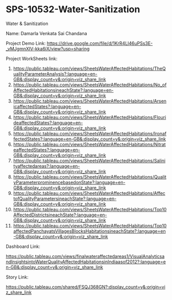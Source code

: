 # SPS-10532-Water-Sanitization
Water &amp; Sanitization

Name: Damarla Venkata Sai Chandana 

Project Demo Link: https://drive.google.com/file/d/1KrR4Ll46uPSs3E-_vMJgmnXIV-kka6iX/view?usp=sharing

Project WorkSheets link:

1) https://public.tableau.com/views/SheetsWaterAffectedHabitations/TheQualityParameterAnalysis?:language=en-GB&:display_count=y&:origin=viz_share_link
2) https://public.tableau.com/views/SheetsWaterAffectedHabitations/No_ofAffectedHabitationsineachState?:language=en-GB&:display_count=y&:origin=viz_share_link
3) https://public.tableau.com/views/SheetsWaterAffectedHabitations/ArsenicaffectedStates?:language=en-GB&:display_count=y&:origin=viz_share_link
4) https://public.tableau.com/views/SheetsWaterAffectedHabitations/FlourideaffectedStates?:language=en-GB&:display_count=y&:origin=viz_share_link
5) https://public.tableau.com/views/SheetsWaterAffectedHabitations/IronaffectedStates?:language=en-GB&:display_count=y&:origin=viz_share_link
6) https://public.tableau.com/views/SheetsWaterAffectedHabitations/NitrateaffectedStates?:language=en-GB&:display_count=y&:origin=viz_share_link
7) https://public.tableau.com/views/SheetsWaterAffectedHabitations/Salinityaffectedareas?:language=en-GB&:display_count=y&:origin=viz_share_link
8) https://public.tableau.com/views/SheetsWaterAffectedHabitations/QualityParameterprominencebasedonState?:language=en-GB&:display_count=y&:origin=viz_share_link
9) https://public.tableau.com/views/SheetsWaterAffectedHabitations/AffectofQualityParametersineachState?:language=en-GB&:display_count=y&:origin=viz_share_link
10) https://public.tableau.com/views/SheetsWaterAffectedHabitations/Top10AffectedDistrictsineachState?:language=en-GB&:display_count=y&:origin=viz_share_link
11) https://public.tableau.com/views/SheetsWaterAffectedHabitations/Top10affectedPanchayatsVillagesBlocksHabitationsineachState?:language=en-GB&:display_count=y&:origin=viz_share_link

Dashboard Link:

https://public.tableau.com/views/finalwateraffectedareas1/VisualAnalyticsandInsightsintoWaterQualityAffectedHabitationsinIndiaasof2012?:language=en-GB&:display_count=y&:origin=viz_share_link

Story Link:

https://public.tableau.com/shared/FSQJ368GN?:display_count=y&:origin=viz_share_link


